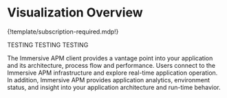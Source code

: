 # Visualization Overview

{!template/subscription-required.mdp!}

TESTING
TESTING
TESTING


The Immersive APM client provides a vantage point into your application and its architecture, process flow and performance.  Users connect to the Immersive APM infrastructure and explore real-time application operation.  In addition, Immersive APM provides application analytics, environment status, and insight into your application architecture and run-time behavior. 
